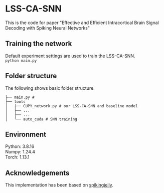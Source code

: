 # LSS-CA-SNN
This is the code for paper "Effective and Efficient Intracortical Brain Signal Decoding with Spiking Neural Networks"

## Training the network
Default experiment settings are used to train the LSS-CA-SNN.  
`python main.py`  

## Folder structure
The following shows basic folder structure.
```
├── main.py # 
├── tools
│   ├── CUPY_network.py # our LSS-CA-SNN and baseline model
│   ├── ...
│   ├── ...
│   └── auto_cuda # SNN training
```

## Environment
Python: 3.8.16  
Numpy: 1.24.4  
Torch: 1.13.1  

## Acknowledgements
This implementation has been based on [spikingjelly](https://github.com/fangwei123456/spikingjelly).
